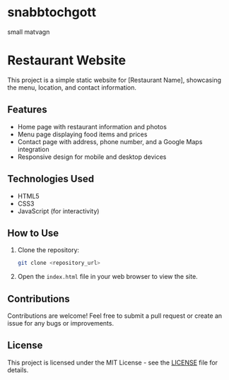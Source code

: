 # snabbtochgott
small matvagn
# Restaurant Website

This project is a simple static website for [Restaurant Name], showcasing the menu, location, and contact information.

## Features
- Home page with restaurant information and photos
- Menu page displaying food items and prices
- Contact page with address, phone number, and a Google Maps integration
- Responsive design for mobile and desktop devices

## Technologies Used
- HTML5
- CSS3
- JavaScript (for interactivity)

## How to Use
1. Clone the repository:
   ```bash
   git clone <repository_url>
   ```
2. Open the `index.html` file in your web browser to view the site.

## Contributions
Contributions are welcome! Feel free to submit a pull request or create an issue for any bugs or improvements.

## License
This project is licensed under the MIT License - see the [LICENSE](LICENSE) file for details.
